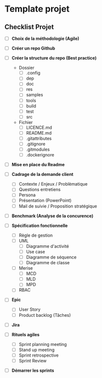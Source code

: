 # Template projet

## Checklist Projet

- [ ] **Choix de la méthodologie (Agile)**
- [ ] **Créer un repo Github**
- [ ] **Créer la structure du repo (Best practice)**
    - Dossier
        - [ ] .config
        - [ ] dep
        - [ ] doc
        - [ ] res
        - [ ] samples
        - [ ] tools
        - [ ] build
        - [ ] test
        - [ ] src
    - Fichier
        - [ ] LICENCE.md
        - [ ] README.md
        - [ ] .gitattributes
        - [ ] .gitignore
        - [ ] .gitmodules
        - [ ] .dockerignore

- [ ] **Mise en place du Readme**
- [ ] **Cadrage de la demande client**
  - [ ] Contexte / Enjeux / Problèmatique
  - [ ] Questions entretiens
  - [ ] Persona
  - [ ] Présentation (PowerPoint)
  - [ ] Mail de suivie / Proposition stratégique
- [ ] **Benchmark (Analyse de la concurence)**
- [ ] **Spécification fonctionnelle**
  - [ ] Règle de gestion
  - [ ] UML
    - [ ] Diagramme d'activité
    - [ ] Use case
    - [ ] Diagramme de séquence
    - [ ] Diagramme de classe
  - [ ] Merise
    - [ ] MCD
    - [ ] MLD
    - [ ] MPD
  - [ ] RBAC
- [ ] **Epic**
  - [ ] User Story
  - [ ] Product backlog (Tâches)
- [ ] **Jira**
- [ ] **Rituels agiles**

  - [ ] Sprint planning meeting
  - [ ] Stand up meeting
  - [ ] Sprint retrospective
  - [ ] Sprint Review

- [ ] **Démarrer les sprints**
